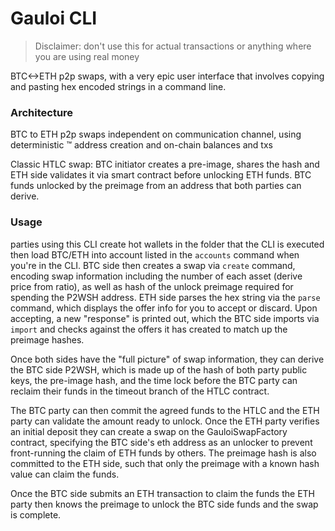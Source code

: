 # Gauloi CLI

>Disclaimer: don't use this for actual transactions or anything where you are using real money 

BTC<->ETH p2p swaps, with a very epic user interface that involves copying and pasting hex encoded strings
in a command line.

### Architecture

BTC to ETH p2p swaps independent on communication channel, using deterministic :tm: address creation and on-chain balances and txs

Classic HTLC swap: BTC initiator creates a pre-image, shares the hash and ETH side validates it via smart contract before unlocking ETH funds. BTC funds unlocked by the preimage from an address that both parties can derive. 

### Usage

parties using this CLI create hot wallets in the folder that the CLI is executed then
load BTC/ETH into account listed in the `accounts` command when you're in the CLI.
BTC side then creates a swap via `create` command, encoding swap information including the number of each asset (derive price from ratio),
as well as hash of the unlock preimage required for spending the P2WSH address.
ETH side parses the hex string via the `parse` command, which displays the offer info for you to accept or discard. Upon accepting, a new "response" is printed out,
which the BTC side imports via `import` and checks against the offers it has created to match up the preimage hashes.

Once both sides have the "full picture" of swap information, they can derive the BTC side P2WSH, which is made up of the hash of both party public keys,
the pre-image hash, and the time lock before the BTC party can reclaim their funds in the timeout branch of the HTLC contract.

The BTC party can then commit the agreed funds to the HTLC and the ETH party can validate the amount ready to unlock.
Once the ETH party verifies an initial deposit they can create a swap on the GauloiSwapFactory contract, specifying the BTC side's eth address as an unlocker
to prevent front-running the claim of ETH funds by others. The preimage hash is also committed to the ETH side, such that only the preimage with a known hash value
can claim the funds.

Once the BTC side submits an ETH transaction to claim the funds the ETH party then knows the preimage to unlock the BTC side funds and the swap is complete.
